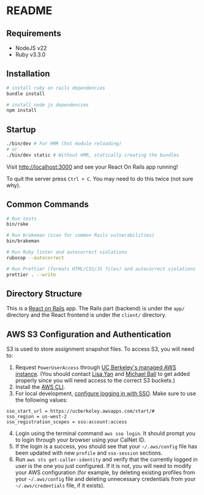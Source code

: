 # README

## Requirements

* NodeJS v22
* Ruby v3.3.0

## Installation

```sh
# install ruby on rails dependencies
bundle install

# install node js dependencies
npm install
```

## Startup

```sh
./bin/dev # For HMR (hot module reloading)
# or
./bin/dev static # Without HMR, statically creating the bundles
```

Visit [http://localhost:3000](http://localhost:3000) and see your React On Rails app running!

To quit the server press `Ctrl + C`. You may need to do this twice (not sure why).

## Common Commands

```sh
# Run tests
bin/rake

# Run brakeman (scan for common Rails vulnerabilities)
bin/brakeman

# Run Ruby linter and autocorrect violations
rubocop --autocorrect

# Run Prettier (formats HTML/CSS/JS files) and autocorrect violations
prettier . --write
```

## Directory Structure

This is a [React on Rails](https://www.shakacode.com/react-on-rails/docs/) app. The Rails part (backend) is under the `app/` directory and the React frontend is under the `client/` directory.

## AWS S3 Configuration and Authentication

S3 is used to store assignment snapshot files. To access S3, you will need to:

1. Request `PowerUserAccess` through [UC Berkeley's managed AWS instance](https://technology.berkeley.edu/bcloud-aws-central-faq). (You should contact [Lisa Yan](mailto:yanlisa@berkeley.edu) and [Michael Ball](ball@berkeley.edu) to get added properly since you will need access to the correct S3 buckets.)
2. Install the [AWS CLI](https://docs.aws.amazon.com/cli/latest/userguide/getting-started-install.html).
3. For local development, [configure logging in with SSO](https://docs.aws.amazon.com/sdkref/latest/guide/access-sso.html). Make sure to use the following values:
```
sso_start_url = https://ucberkeley.awsapps.com/start/#
sso_region = us-west-2
sso_registration_scopes = sso:account:access
```
4. Login using the terminal command `aws sso login`. It should prompt you to login through your browser using your CalNet ID.
5. If the login is a success, you should see that your `~/.aws/config` file has been updated with new `profile` and `sso-session` sections.
6. Run `aws sts get-caller-identity` and verify that the currently logged in user is the one you just configured. If it is not, you will need to modify your AWS configuration (for example, by deleting existing profiles from your `~/.aws/config` file and deleting unnecessary credentials from your `~/.aws/credentials` file, if it exists).
